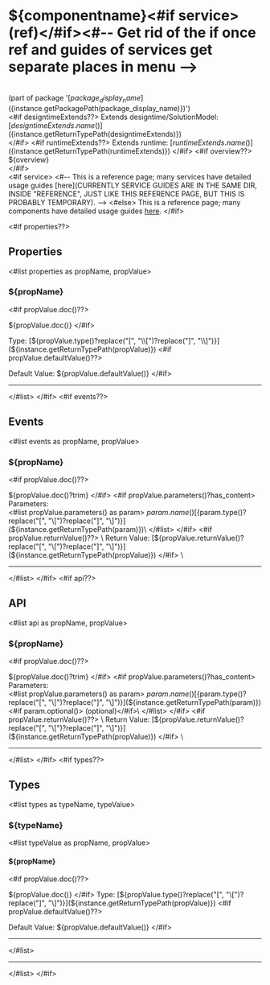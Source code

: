# ${componentname}<#if service> (ref)</#if><#-- Get rid of the if once ref and guides of services get separate places in menu -->
\
(part of package '[${package_display_name}](${instance.getPackagePath(package_display_name)})')\
<#if designtimeExtends??>
Extends designtime/SolutionModel: [${designtimeExtends.name()}](${instance.getReturnTypePath(designtimeExtends)})\
</#if>
<#if runtimeExtends??>
Extends runtime: [${runtimeExtends.name()}](${instance.getReturnTypePath(runtimeExtends)}\)
</#if>
<#if overview??>
\
${overview}\
</#if>
\
<#if service>
<#-- This is a reference page; many services have detailed usage guides [here](CURRENTLY SERVICE GUIDES ARE IN THE SAME DIR, INSIDE "REFERENCE", JUST LIKE THIS REFERENCE PAGE, BUT THIS IS PROBABLY TEMPORARY). -->
<#else>
This is a reference page; many components have detailed usage guides [here](../../../../guides/develop/application-design/ui-components).
</#if>

<#if properties??>

## Properties
<#list properties as propName, propValue>

### ${propName}
<#if propValue.doc()??>

${propValue.doc()}
</#if>

Type: [${propValue.type()?replace("[", "\\[")?replace("]", "\\]")}](${instance.getReturnTypePath(propValue)})
<#if propValue.defaultValue()??>

Default Value: ${propValue.defaultValue()}
</#if>

***
</#list>
</#if>
<#if events??>

## Events
<#list events as propName, propValue>

### ${propName}
<#if propValue.doc()??>

${propValue.doc()?trim}
</#if>
<#if propValue.parameters()?has_content>
\
Parameters:\
<#list propValue.parameters() as param> 
${param.name()} [${param.type()?replace("[", "\\[")?replace("]", "\\]")}](${instance.getReturnTypePath(param)})\
</#list>
</#if>
<#if propValue.returnValue()??>
\
Return Value: [${propValue.returnValue()?replace("[", "\\[")?replace("]", "\\]")}](${instance.getReturnTypePath(propValue)})
</#if>
\
***
</#list>
</#if>
<#if api??>

## API
<#list api as propName, propValue>

### ${propName}
<#if propValue.doc()??>

${propValue.doc()?trim}
</#if>
<#if propValue.parameters()?has_content>
\
Parameters:\
<#list propValue.parameters() as param> 
${param.name()} [${param.type()?replace("[", "\\[")?replace("]", "\\]")}](${instance.getReturnTypePath(param)})<#if param.optional()> (optional)</#if>\
</#list>
</#if>
<#if propValue.returnValue()??>
\
Return Value: [${propValue.returnValue()?replace("[", "\\[")?replace("]", "\\]")}](${instance.getReturnTypePath(propValue)})
</#if>
\
***
 </#list>
</#if>
<#if types??>

## Types
<#list types as typeName, typeValue>

### ${typeName}

<#list typeValue as propName, propValue>

#### ${propName}
<#if propValue.doc()??>

${propValue.doc()}
</#if>
Type: [${propValue.type()?replace("[", "\\[")?replace("]", "\\]")}](${instance.getReturnTypePath(propValue)})
<#if propValue.defaultValue()??>

Default Value: ${propValue.defaultValue()}
</#if>

***
</#list>

***
</#list>
</#if>